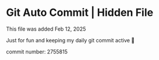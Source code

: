 # Git Auto Commit | Hidden File

This file was added Feb 12, 2025

Just for fun and keeping my daily git commit active 🤪

commit number: 2755815
